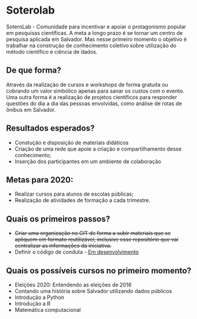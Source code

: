 # Soterolab
SoteroLab - Comunidade para incentivar e apoiar o protagonismo popular em pesquisas científicas. A meta a longo prazo é se tornar um centro de pesquisa aplicada em Salvador. Mas nesse primeiro momento o objetivo é trabalhar na construção de conhecimento coletivo sobre utilização do método científico e ciência de dados.

## De que forma? 
Através da realização de cursos e workshops de forma gratuita ou cobrando um valor simbólico apenas para sanar os custos com o evento. Uma outra forma é a realização de projetos científicos para responder questões do dia a dia das pessoas envolvidas, como análise de rotas de ônibus em Salvador.

## Resultados esperados? 
- Constução e disposição de materiais didáticos
- Criação de uma rede que apoie a criação e compartilhamento desse conhecimento;
- Inserção dos participantes em um ambiente de colaboração

## Metas para 2020:
- Realizar cursos para alunos de escolas públicas;
- Realização de atividades de formação a cada trimestre.

## Quais os primeiros passos?
- ~~Criar uma organização no GIT de forma a subir materiais que se apliquem em formato reutilizável, inclusive esse repositório que vai centralizar as informações da iniciativa.~~
- Definir o código de conduta - [Em desenvolvimento](https://github.com/soterolab/soterolab/wiki/C%C3%B3digo-de-Conduta)

## Quais os possíveis cursos no primeiro momento? 
- Eleições 2020: Entendendo as eleições de 2016 
- Contando uma história sobre Salvador utilizando dados públicos
- Introdução a Python
- Introdução a R
- Matemática computacional
